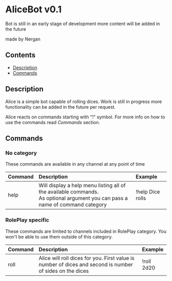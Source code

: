# AliceBot v0.1

Bot is still in an early stage of development 
more content will be added in the future

made by Nergan

## Contents

- [Description](#description)
- [Commands](#commands)

## Description

Alice is a simple bot capable of rolling dices. Work is still in progress
more functionality can be added in the future per request.

Alice reacts on commands starting with "!" symbol. For more info
on how to use the commands read *Commands* section.

## Commands


### No category

These commands are available in any channel at any point of time

| **Command**     | **Description**                                                                                                                    | **Example**      |
|:----------------|:-----------------------------------------------------------------------------------------------------------------------------------|:-----------------|
| help <optional> | Will display a help menu listing all of the available commands. </br> As optional argument you can pass a name of command category | !help Dice rolls |


### RolePlay specific

These commands are limited to channels included in RolePlay category.
You won't be able to use them outside of this category.

| **Command** | **Description**                                                                                          | **Example** |
|:------------|:---------------------------------------------------------------------------------------------------------|:------------|
| roll        | Alice will roll dices for you. First value is number of dices and second is number of sides on the dices | !roll 2d20  |